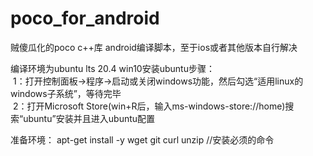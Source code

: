 # poco_for_android
贼傻瓜化的poco c++库 android编译脚本，至于ios或者其他版本自行解决

编译环境为ubuntu lts 20.4 
win10安装ubuntu步骤：  
   &nbsp;1：打开控制面板->程序->启动或关闭windows功能，然后勾选“适用linux的windows子系统”，等待完毕  
   &nbsp;2：打开Microsoft Store(win+R后，输入ms-windows-store://home)搜索“ubuntu”安装并且进入ubuntu配置  

准备环境： apt-get install -y wget git curl unzip    //安装必须的命令
